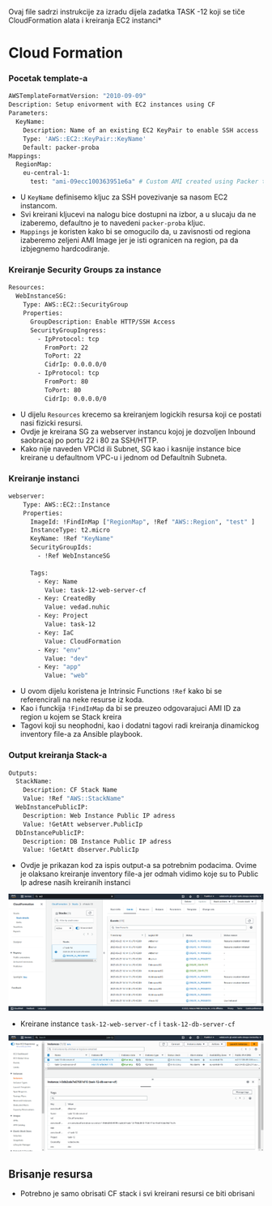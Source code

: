 Ovaj file sadrzi instrukcije za izradu dijela zadatka TASK -12 koji se tiče CloudFormation alata i kreiranja EC2 instanci*

# Cloud Formation

### Pocetak template-a

```bash
AWSTemplateFormatVersion: "2010-09-09"
Description: Setup enivorment with EC2 instances using CF
Parameters:
  KeyName:
    Description: Name of an existing EC2 KeyPair to enable SSH access
    Type: 'AWS::EC2::KeyPair::KeyName'
    Default: packer-proba
Mappings:
  RegionMap:
    eu-central-1:
      test: "ami-09ecc100363951e6a" # Custom AMI created using Packer tool
```
- U `KeyName` definisemo kljuc za SSH povezivanje sa nasom EC2 instancom. 
- Svi kreirani kljucevi na nalogu bice dostupni na izbor, a u slucaju da ne izaberemo, defaultno je to navedeni `packer-proba` kljuc. 
- `Mappings` je koristen kako bi se omogucilo da, u zavisnosti od regiona izaberemo zeljeni AMI Image jer je isti ogranicen na region, pa da izbjegnemo hardcodiranje.

### Kreiranje Security Groups za instance
```bash
Resources:
  WebInstanceSG:
    Type: AWS::EC2::SecurityGroup
    Properties:
      GroupDescription: Enable HTTP/SSH Access
      SecurityGroupIngress:
        - IpProtocol: tcp
          FromPort: 22
          ToPort: 22
          CidrIp: 0.0.0.0/0
        - IpProtocol: tcp
          FromPort: 80
          ToPort: 80
          CidrIp: 0.0.0.0/0
```

- U dijelu `Resources` krecemo sa kreiranjem logickih resursa koji ce postati nasi fizicki resursi.
- Ovdje je kreirana SG za webserver instancu kojoj je dozvoljen Inbound saobracaj po portu 22 i 80 za SSH/HTTP. 
- Kako nije naveden VPCId ili Subnet, SG kao i kasnije instance bice kreirane u defaultnom VPC-u i jednom od Defaultnih Subneta.

### Kreiranje instanci
```bash
webserver:
    Type: AWS::EC2::Instance
    Properties:
      ImageId: !FindInMap ["RegionMap", !Ref "AWS::Region", "test" ]
      InstanceType: t2.micro
      KeyName: !Ref "KeyName"
      SecurityGroupIds:
        - !Ref WebInstanceSG
      
      Tags:
        - Key: Name
          Value: task-12-web-server-cf
        - Key: CreatedBy
          Value: vedad.nuhic
        - Key: Project
          Value: task-12 
        - Key: IaC 
          Value: CloudFormation 
        - Key: "env"
          Value: "dev"
        - Key: "app"
          Value: "web"
```
- U ovom dijelu koristena je Intrinsic Functions `!Ref` kako bi se referencirali na neke resurse iz koda. 
- Kao i  funckija `!FindInMap` da bi se preuzeo odgovarajuci AMI ID za region u kojem se Stack kreira
- Tagovi koji su neophodni, kao i dodatni tagovi radi kreiranja dinamickog inventory file-a za Ansible playbook. 

### Output kreiranja Stack-a
```bash
Outputs:
  StackName:
    Description: CF Stack Name
    Value: !Ref "AWS::StackName"
  WebInstancePublicIP:
    Description: Web Instance Public IP adress
    Value: !GetAtt webserver.PublicIp
  DbInstancePublicIP:
    Description: DB Instance Public IP adress
    Value: !GetAtt dbserver.PublicIp
```
- Ovdje je prikazan kod za ispis output-a sa potrebnim podacima. Ovime je olaksano kreiranje inventory file-a jer odmah vidimo koje su to Public Ip adrese nasih kreiranih instanci

![cf-output](../Screenshots/cf-instances-creation.png)

* Kreirane instance `task-12-web-server-cf` i `task-12-db-server-cf`

![cf-output](../Screenshots/instances-created.png)


## Brisanje resursa
- Potrebno je samo obrisati CF stack i svi kreirani resursi ce biti obrisani 
